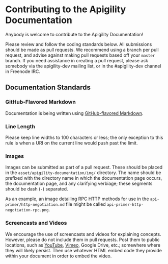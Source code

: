 Contributing to the Apigility Documentation
===========================================

Anybody is welcome to contribute to the Apigility Documentation!

Please review and follow the coding standards below. All submissions should be made as pull
requests. We recommend using a branch per pull request, and advise against making pull requests
based off your `master` branch. If you need assistance in creating a pull request, please ask
somebody via the apigility-dev mailing list, or in the #apigility-dev channel in Freenode IRC.

Documentation Standards
-----------------------

### GitHub-Flavored Markdown

Documentation is being written using [GitHub-flavored
Markdown](https://help.github.com/articles/github-flavored-markdown).

### Line Length

Please keep line widths to 100 characters or less; the only exception to this rule is when a URI on
the current line would push past the limit.

### Images

Images can be submitted as part of a pull request. These should be placed in the
`asset/apigility-documentation/img/` directory. The name should be prefixed with the directory name
in which the documentation page occurs, the documentation page, and any clarifying verbiage; these
segments should be dash (`-`) separated.

As an example, an image detailing RPC HTTP methods for use in the `api-primer/http-negotiation.md`
file might be called `api-primer-http-negotiation-rpc.png`.

### Screencasts and Videos

We encourage the use of screencasts and videos for explaining concepts. However, please do not
include them in pull requests. Post them to public locations, such as [YouTube](http://youtube.com),
[Vimeo](http://vimeo.com), Google Drive, etc.; somewhere where they will likely persist. Then use
whatever HTML embed code they provide within your document in order to embed the video.
